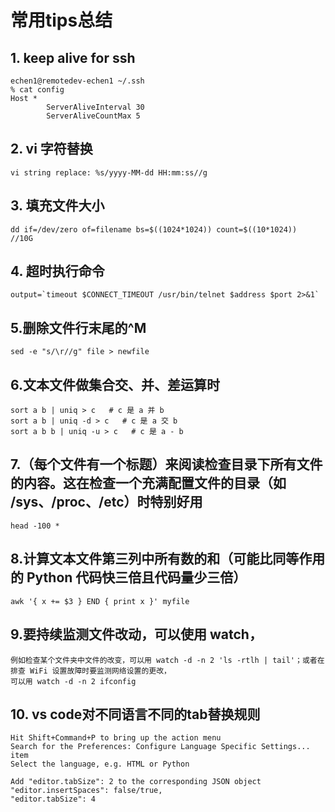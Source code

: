 # 常用tips总结

## 1. keep alive for ssh
	echen1@remotedev-echen1 ~/.ssh
	% cat config
	Host *
			ServerAliveInterval 30
			ServerAliveCountMax 5

## 2. vi 字符替换
	vi string replace: %s/yyyy-MM-dd HH:mm:ss//g

## 3. 填充文件大小
	dd if=/dev/zero of=filename bs=$((1024*1024)) count=$((10*1024))  //10G

## 4. 超时执行命令
	output=`timeout $CONNECT_TIMEOUT /usr/bin/telnet $address $port 2>&1`

## 5.删除文件行末尾的^M
	sed -e "s/\r//g" file > newfile

## 6.文本文件做集合交、并、差运算时
	sort a b | uniq > c   # c 是 a 并 b
	sort a b | uniq -d > c   # c 是 a 交 b
	sort a b b | uniq -u > c   # c 是 a - b

## 7.（每个文件有一个标题）来阅读检查目录下所有文件的内容。这在检查一个充满配置文件的目录（如 /sys、/proc、/etc）时特别好用
	head -100 *  
	
## 8.计算文本文件第三列中所有数的和（可能比同等作用的 Python 代码快三倍且代码量少三倍）
	awk '{ x += $3 } END { print x }' myfile

## 9.要持续监测文件改动，可以使用 watch，
	例如检查某个文件夹中文件的改变，可以用 watch -d -n 2 'ls -rtlh | tail'；或者在排查 WiFi 设置故障时要监测网络设置的更改，
	可以用 watch -d -n 2 ifconfig

## 10. vs code对不同语言不同的tab替换规则
	Hit Shift+Command+P to bring up the action menu
	Search for the Preferences: Configure Language Specific Settings... item
	Select the language, e.g. HTML or Python

	Add "editor.tabSize": 2 to the corresponding JSON object
	"editor.insertSpaces": false/true,
	"editor.tabSize": 4